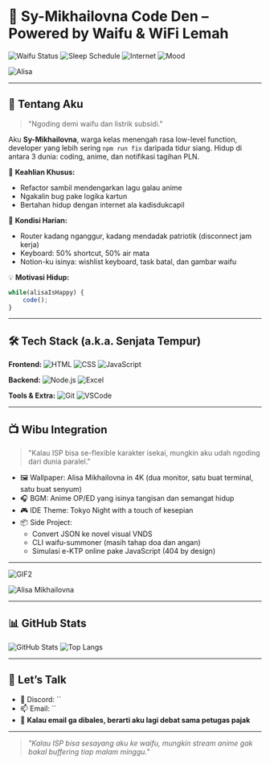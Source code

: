 # 🧋 Sy-Mikhailovna Code Den – Powered by Waifu & WiFi Lemah

![Waifu Status](https://img.shields.io/badge/Waifu-Alisa_Mikhailovna-pink)
![Sleep Schedule](https://img.shields.io/badge/Tidur-Optional-yellow)
![Internet](https://img.shields.io/badge/go.id_HTTPS-Still_404-red)
![Mood](https://img.shields.io/badge/Mood-Coding_with_Tears-blueviolet)

![Alisa](https://media0.giphy.com/media/v1.Y2lkPTc5MGI3NjExaHZyN2R2ZWY4cWlkdjNxZzY4YW42dXQ3N2RxdHlqcXcwMzdybGZ1MSZlcD12MV9pbnRlcm5hbF9naWZfYnlfaWQmY3Q9Zw/f1RvrZQir0DXmiRO0L/giphy.gif)

---

## 🫠 Tentang Aku

> "Ngoding demi waifu dan listrik subsidi."

Aku **Sy-Mikhailovna**, warga kelas menengah rasa low-level function, developer yang lebih sering `npm run fix` daripada tidur siang. Hidup di antara 3 dunia: coding, anime, dan notifikasi tagihan PLN.

🧠 **Keahlian Khusus:**
- Refactor sambil mendengarkan lagu galau anime
- Ngakalin bug pake logika kartun
- Bertahan hidup dengan internet ala kadisdukcapil

📡 **Kondisi Harian:**
- Router kadang nganggur, kadang mendadak patriotik (disconnect jam kerja)
- Keyboard: 50% shortcut, 50% air mata
- Notion-ku isinya: wishlist keyboard, task batal, dan gambar waifu

💡 **Motivasi Hidup:**

```js  
while(alisaIsHappy) {  
    code();  
}  
```

---

## 🛠️ Tech Stack (a.k.a. Senjata Tempur)

**Frontend:**
![HTML](https://img.shields.io/badge/-HTML-E34F26?logo=html5)
![CSS](https://img.shields.io/badge/-CSS-1572B6?logo=css3)
![JavaScript](https://img.shields.io/badge/-JavaScript-F7DF1E?logo=javascript)

**Backend:**
![Node.js](https://img.shields.io/badge/-Node.js-339933?logo=node.js)
![Excel](https://img.shields.io/badge/-Excel-217346?logo=microsoft-excel)

**Tools & Extra:**
![Git](https://img.shields.io/badge/-Git-F05032?logo=git)
![VSCode](https://img.shields.io/badge/-VS_Code-007ACC?logo=visual-studio-code)

---

## 📺 Wibu Integration

> "Kalau ISP bisa se-flexible karakter isekai, mungkin aku udah ngoding dari dunia paralel."

- 🖼 Wallpaper: Alisa Mikhailovna in 4K (dua monitor, satu buat terminal, satu buat senyum)
- 🎧 BGM: Anime OP/ED yang isinya tangisan dan semangat hidup
- 🎮 IDE Theme: Tokyo Night with a touch of kesepian
- 📦 Side Project:
  - Convert JSON ke novel visual VNDS
  - CLI waifu-summoner (masih tahap doa dan angan)
  - Simulasi e-KTP online pake JavaScript (404 by design)

---

![GIF2](https://tenor.com/view/alisa-kujou-roshidere-anime-food-meal-gif-1240672885476414624.gif)

![Alisa Mikhailovna](https://tenor.com/iCiZlyIblmG.gif)

---

## 📊 GitHub Stats

![GitHub Stats](https://github-readme-stats.vercel.app/api?username=ssyahbandi&show_icons=true&theme=tokyonight)
![Top Langs](https://github-readme-stats.vercel.app/api/top-langs/?username=ssyahbandi&layout=compact&theme=tokyonight)

---

## 💬 Let’s Talk

- 🧠 Discord: ``
- 📫 Email: ``
- 🚪 **Kalau email ga dibales, berarti aku lagi debat sama petugas pajak**

---

> *"Kalau ISP bisa sesayang aku ke waifu, mungkin stream anime gak bakal buffering tiap malam minggu."*
